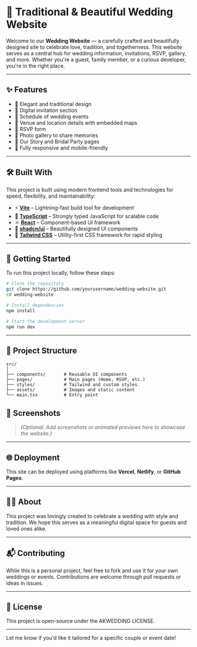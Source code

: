 # 💍 Traditional & Beautiful Wedding Website

Welcome to our **Wedding Website** — a carefully crafted and beautifully designed site to celebrate love, tradition, and togetherness. This website serves as a central hub for wedding information, invitations, RSVP, gallery, and more. Whether you're a guest, family member, or a curious developer, you're in the right place.

---

## ✨ Features

* 💒 Elegant and traditional design
* 💌 Digital invitation section
* 📅 Schedule of wedding events
* 📍 Venue and location details with embedded maps
* 📝 RSVP form
* 📸 Photo gallery to share memories
* 📖 Our Story and Bridal Party pages
* 📱 Fully responsive and mobile-friendly

---

## 🛠️ Built With

This project is built using modern frontend tools and technologies for speed, flexibility, and maintainability:

* ⚡ **[Vite](https://vitejs.dev/)** – Lightning-fast build tool for development
* 🔷 **[TypeScript](https://www.typescriptlang.org/)** – Strongly typed JavaScript for scalable code
* ⚛️ **[React](https://reactjs.org/)** – Component-based UI framework
* 🧩 **[shadcn/ui](https://ui.shadcn.com/)** – Beautifully designed UI components
* 🎨 **[Tailwind CSS](https://tailwindcss.com/)** – Utility-first CSS framework for rapid styling

---

## 🚀 Getting Started

To run this project locally, follow these steps:

```bash
# Clone the repository
git clone https://github.com/yourusername/wedding-website.git
cd wedding-website

# Install dependencies
npm install

# Start the development server
npm run dev
```

---

## 📁 Project Structure

```
src/
│
├── components/       # Reusable UI components
├── pages/            # Main pages (Home, RSVP, etc.)
├── styles/           # Tailwind and custom styles
├── assets/           # Images and static content
└── main.tsx          # Entry point
```

## 📸 Screenshots

> *(Optional: Add screenshots or animated previews here to showcase the website.)*

---

## 🌐 Deployment

This site can be deployed using platforms like **Vercel**, **Netlify**, or **GitHub Pages**.

---

## 🤵👰 About

This project was lovingly created to celebrate a wedding with style and tradition. We hope this serves as a meaningful digital space for guests and loved ones alike.

---

## 📬 Contributing

While this is a personal project, feel free to fork and use it for your own weddings or events. Contributions are welcome through pull requests or ideas in issues.

---

## 📄 License

This project is open-source under the AKWEDDING LICENSE.

---

Let me know if you'd like it tailored for a specific couple or event date!
